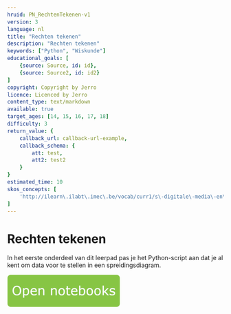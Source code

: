 ```yaml
---
hruid: PN_RechtenTekenen-v1
version: 3
language: nl
title: "Rechten tekenen"
description: "Rechten tekenen"
keywords: ["Python", "Wiskunde"]
educational_goals: [
    {source: Source, id: id}, 
    {source: Source2, id: id2}
]
copyright: Copyright by Jerro
licence: Licenced by Jerro
content_type: text/markdown
available: true
target_ages: [14, 15, 16, 17, 18]
difficulty: 3
return_value: {
    callback_url: callback-url-example,
    callback_schema: {
        att: test,
        att2: test2
    }
}
estimated_time: 10
skos_concepts: [
    'http://ilearn\.ilabt\.imec\.be/vocab/curr1/s\-digitale\-media\-en\-toepassingen'
]
---
```


# Rechten tekenen
In het eerste onderdeel van dit leerpad pas je het Python-script aan dat je al kent om data voor te stellen in een spreidingsdiagram.

[![](embed/Knop.png "Knop")](https://kiks.ilabt.imec.be/jupyterhub/?id=0401 "Notebooks Rechten Tekenen")

